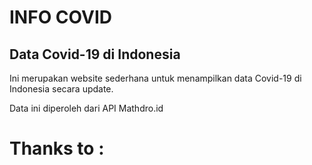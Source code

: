 # INFO COVID

## Data Covid-19 di Indonesia

Ini merupakan website sederhana untuk menampilkan data Covid-19 di Indonesia secara update.

Data ini diperoleh dari API Mathdro.id

# Thanks to :
